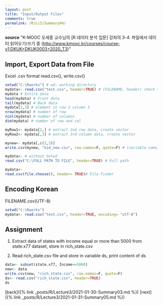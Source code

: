 ```yaml
---
layout: post
title: "Input/Output Files"
comments: true
permalink: /R/Lc3/Summary04/
---
```

**source**
"K-MOOC 오세종 교수님의 [R 데이터 분석 입문] 강좌의 3-4. 파일에서 데이터 읽어오기/쓰기 중 (http://www.kmooc.kr/courses/course-v1:DKUK+DKUK0003+2020_T3)"

## Import, Export Data from File
Excel .csv format
read.csv(), write.csv()

```r
setwd("C:\Rworks") # wd: working directory
mydata<- read.csv("test.csv", header=TRUE) # (FILENAME, header) check the column name of 1st row(header)
mydata # Entire data
head(mydata) # Front data
tail(mydata) # Back data
mydata[2,3] # element in row 2 column 3
nrow(mydata) # number of row
ncol(mydata) # number of columns
dim(mydata) # number of row and col

myRow1<- mydata[2,] # extract 2nd row data, create vector
myRow2<- mydata[,3] # extract 3rd column data, create vector

mynew<- mydata[,c(2,3)]
write.csv(mynew, "kid_new.csv", row.names=F, quote=F) # (variable name, FILENAME, no names for row, no "") Save data in file

```

```r
mydata<- # without Setwd
read.csv("C:\FULL PATH TO FILE", header=TRUE) # Full path

mydata<-
read.csv(file.choose(), header= TRUE)# File Finder
```

## Encoding Korean

FILENAME.csv(UTF-8)

```r
setwd("C:\Rworks")
mydata<- read.csv("test.csv", header=TRUE, encoding= "utf-8")
```

## Assignment
1. Extract data of states with income equal or more than 5000 from state.x77 dataset, store in rich_state.csv 

2. Read rich_state.csv file and store in variable ds, print content of ds

```r
data<- subset(state.x77, Income<=5000)
new<- data
write.csv(new, "rich_state.csv", row.names=F, quote=F)
ds<- read.csv("rich_state.csv", header=TRUE)
ds
```


[back]({% link _posts/R/Lecture3/2021-01-30-Summary03.md %})
[next]({% link _posts/R/Lecture3/2021-01-31-Summary05.md %})
